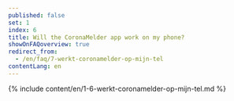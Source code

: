 ```yaml
---
published: false
set: 1
index: 6
title: Will the CoronaMelder app work on my phone?
showOnFAQoverview: true
redirect_from: 
  - /en/faq/7-werkt-coronamelder-op-mijn-tel
contentLang: en
---
```

{% include content/en/1-6-werkt-coronamelder-op-mijn-tel.md %}
